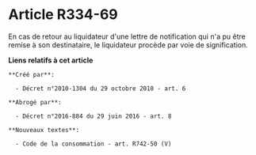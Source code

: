 # Article R334-69

En cas de retour au liquidateur d'une lettre de notification qui n'a pu être remise à son destinataire, le liquidateur
procède par voie de signification.

**Liens relatifs à cet article**

	**Créé par**:

	  - Décret n°2010-1304 du 29 octobre 2010 - art. 6

	**Abrogé par**:

	  - Décret n°2016-884 du 29 juin 2016 - art. 8

	**Nouveaux textes**:

	  - Code de la consommation - art. R742-50 (V)
